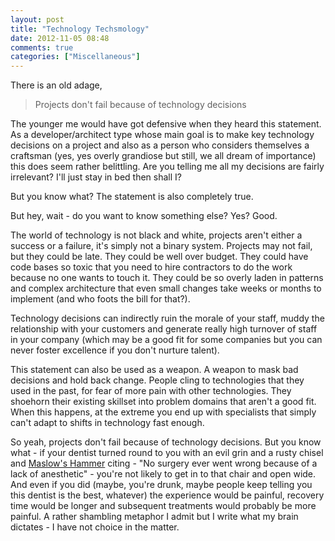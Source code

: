 ```yaml
---
layout: post
title: "Technology Techsmology"
date: 2012-11-05 08:48
comments: true
categories: ["Miscellaneous"]
---
```


There is an old adage, 

> Projects don't fail because of technology decisions

The younger me would have got defensive when they heard this statement.  As a developer/architect type whose main goal is to make key technology decisions on a project and also as a person who considers themselves a craftsman (yes, yes overly grandiose but still, we all dream of importance) this does seem rather belittling.  Are you telling me all my decisions are fairly irrelevant?  I'll just stay in bed then shall I? 

But you know what?  The statement is also completely true.  

But hey, wait - do you want to know something else? Yes? Good.  

The world of technology is not black and white, projects aren't either a success or a failure, it's simply not a binary system.  Projects may not fail, but they could be late.  They could be well over budget.  They could have code bases so toxic that you need to hire contractors to do the work because no one wants to touch it.  They could be so overly laden in patterns and complex architecture that even small changes take weeks or months to implement (and who foots the bill for that?).  

Technology decisions can indirectly ruin the morale of your staff, muddy the relationship with your customers and generate really high turnover of staff in your company (which may be a good fit for some companies but you can never foster excellence if you don't nurture talent).  

This statement can also be used as a weapon.  A weapon to mask bad decisions and hold back change.  People cling to technologies that they used in the past, for fear of more pain with other technologies.  They shoehorn their existing skillset into problem domains that aren't a good fit.  When this happens, at the extreme you end up with specialists that simply can't adapt to shifts in technology fast enough.

So yeah, projects don't fail because of technology decisions.  But you know what - if your dentist turned round to you with an evil grin and a rusty chisel and [Maslow's Hammer](http://en.wikipedia.org/wiki/Law_of_the_instrument) citing - "No surgery ever went wrong because of a lack of anesthetic" - you're not likely to get in to that chair and open wide.  And even if you did (maybe, you're drunk, maybe people keep telling you this dentist is the best, whatever) the experience would be painful, recovery time would be longer and subsequent treatments would probably be more painful.  A rather shambling metaphor I admit but I write what my brain dictates - I have not choice in the matter.

